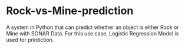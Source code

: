 # Rock-vs-Mine-prediction
A system in Python that can predict whether an object is either Rock or Mine with SONAR Data. For this use case, Logistic Regression Model is used for prediction.
